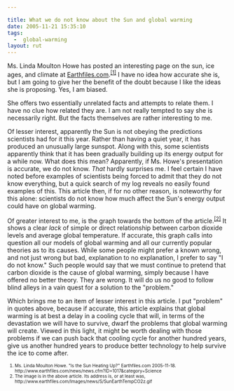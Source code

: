 ```yaml
---

title: What we do not know about the Sun and global warming
date: 2005-11-21 15:35:10
tags:
  -  global-warming
layout: rut
---
```


<p>Ms. Linda Moulton Howe has posted an interesting page on the sun, ice ages, and climate at <a href="www.earthfiles.com" title="Earthfiles.com">Earthfiles.com</a>.<sup><a href="http://www.earthfiles.com/news/news.cfm?ID=1017&category=Science" title="Is the Sun Heating Up?" >[1]</a></sup> I have no idea how accurate she is, but I am going to give her the benefit of the doubt because I like the ideas she is proposing.  Yes, I am biased.</p>  <p>She offers two essentially unrelated facts and attempts to relate them.  I have no clue how related they are.  I am not really tempted to say she is necessarily right.  But the facts themselves are rather interesting to me.</p>  <p>Of lesser interest, apparently the Sun is not obeying the predictions scientists had for it this year.  Rather than having a quiet year, it has produced an unusually large sunspot.  Along with this, some scientists apparently think that it has been gradually building up its energy output for a while now.  What does this mean? Apparently, if Ms. Howe's presentation is accurate, we do not know. <em>That</em> hardly surprises me.  I feel certain I have noted before examples of scientists being forced to admit that they do not know everything, but a quick search of my log reveals no easily found examples of this.  This article then, if for no other reason, is noteworthy for this alone: scientists do not know how much affect the Sun's energy output could have on global warming.</p>  <p>Of greater interest to me, is the graph towards the bottom of the article.<sup><a href="http://www.earthfiles.com/Images/news/S/SunEarthTempCO2z.gif" title="Ordovician Period On Earth - 10 Times More CO2 Than Today, But Was A Severe Ice Age">[2]</a></sup> It shows a clear <em>lack</em> of simple or direct relationship between carbon dioxide levels and average global temperature.  If accurate, this graph calls into question all our models of global warming and all our currently popular theories as to its causes.  While some people might prefer a known wrong, and not just wrong but bad, explanation to no explanation, I prefer to say "I do not know."  Such people would say that we must continue to pretend that carbon dioxide is the cause of global warming, simply because I have offered no better theory. They are wrong.  It will do us no good to follow blind alleys in a vain quest for a solution to the "problem."</p>  <p>Which brings me to an item of lesser interest in this article. I put "problem" in quotes above, because if accurate, this article explains that global warming is at best a delay in a cooling cycle that will, in terms of the devastation we will have to survive, dwarf the problems that global warming will create.  Viewed in this light, it might be worth dealing with those problems if we can push back that cooling cycle for another hundred years, give us another hundred years to produce better technology to help survive the ice to come after.</p>  <font size="-2"><ol><li>Ms. Linda Moulton Howe. "Is the Sun Heating Up?" Earthfiles.com 2005-11-18. http://www.earthfiles.com/news/news.cfm?ID=1017&category=Science</li> <li>The image is in the above article.  Its address is, or at least was, http://www.earthfiles.com/Images/news/S/SunEarthTempCO2z.gif  </li></ol></font>

